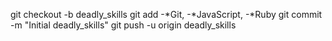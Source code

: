 git checkout -b deadly_skills
git add -*Git, -*JavaScript, -*Ruby
git commit -m "Initial deadly_skills"
git push -u origin deadly_skills
